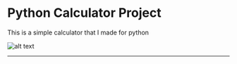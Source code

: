 # Python Calculator Project

This is a simple calculator that I made for python


![alt text](https://zdnet2.cbsistatic.com/hub/i/r/2020/10/19/ee93f84d-9ba5-4036-ac08-3a2f42e94884/thumbnail/770x578/fdaaef70ab063e7090a6ba86052a98ad/albiononline.jpg)


------------------------------------------------------------------------------------------------------------------------------------------------------------------------------------------------------------------------------------------------------------------------------------------------------------------------------------------------------------------------------------------------------------------------------------------------------------------------------------------------------------------------------------------------------------------------------------------------------------------------------------------------
